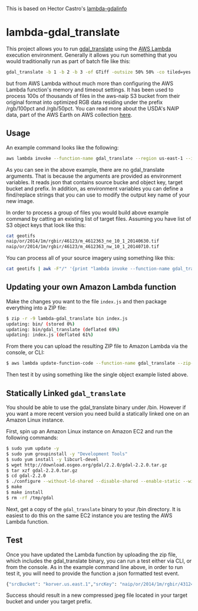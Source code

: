 This is based on Hector Castro's [lambda-gdalinfo](https://github.com/hectcastro/lambda-gdalinfo) 

# lambda-gdal_translate

This project allows you to run [gdal_translate](http://www.gdal.org/gdal_translate.html) using the [AWS Lambda](https://aws.amazon.com/lambda/) execution environment.
Generally it allows you run something that you would traditionally run as part of batch file like this:

```bash
gdal_translate -b 1 -b 2 -b 3 -of GTiff -outsize 50% 50% -co tiled=yes -co BLOCKXSIZE=512 -co BLOCKYSIZE=512' -co PHOTOMETRIC=YCBCR -co COMPRESS=JPEG -co JPEG_QUALITY='85' input.tif output.tif
```
but from AWS Lambda without much more than configuring the AWS Lambda function's memory and timeout settings. It has been used to process 100s of thousands of files in the aws-naip S3 bucket from their original format into optimized RGB data residing under the prefix /rgb/100pct and /rgb/50pct. You can read more about the USDA's NAIP data, part of the AWS Earth on AWS collection [here](https://aws.amazon.com/public-datasets/naip/).

## Usage

An example command looks like the following:

```bash
aws lambda invoke --function-name gdal_translate --region us-east-1 --invocation-type Event --payload '{"sourceBucket": "aws-naip", "sourceObjectKey": "wi/2015/1m/rgbir/47090/m_4709061_sw_15_1_20150914.tif", "targetBucket": "korver.us.east.1", "targetPrefix": "temp-000"}' log
```

As you can see in the above example, there are no gdal_translate arguments. That is because the arguments are provided as environment variables. It reads json that contains source bucke and object key, target bucket and prefix. In addition, as environment variables you can define a find/replace strings that you can use to modify the output key name of your new image.

In order to process a group of files you would build above example command by catting an existing list of target files.
Assuming you have list of S3 object keys that look like this:

```bash
cat geotifs
naip/or/2014/1m/rgbir/46123/m_4612363_ne_10_1_20140630.tif
naip/or/2014/1m/rgbir/46123/m_4612363_nw_10_1_20140710.tif
```

You can process all of your source imagery using something like this:

```bash
cat geotifs | awk -F"/" '{print "lambda invoke --function-name gdal_translate --region us-east-1 --invocation-type Event --payload \x27{\"srcBucket\": \"korver.us.east.1\",\"srcKey\": \""$0"\", \"targetBucket\": \"korver.us.east.1\", \"targetPrefix\": \"test-20161201-02/50/\", \"subSample\": \"50%\", \"compRate\": \"85\"}\x27 log" }' | xargs -n 11 -P 64 aws
```

## Updating your own Amazon Lambda function

Make the changes you want to the file `index.js` and then package everything into a ZIP file:

```bash
$ zip -r -9 lambda-gdal_translate bin index.js
updating: bin/ (stored 0%)
updating: bin/gdal_translate (deflated 69%)
updating: index.js (deflated 61%)
```

From there you can upload the resulting ZIP file to Amazon Lambda via the console, or CLI:

```bash
$ aws lambda update-function-code --function-name gdal_translate --zip-file fileb://lambda-gdal_translate.zip
```

Then test it by using something like the single object example listed above.

## Statically Linked `gdal_translate`

You should be able to use the gdal_translate binary under /bin. However if you want a more recent version you need build a statically linked one on an Amazon Linux instance.

First, spin up an Amazon Linux instance on Amazon EC2 and run the following commands:

```bash
$ sudo yum update -y
$ sudo yum groupinstall -y "Development Tools"
$ sudo yum install -y libcurl-devel
$ wget http://download.osgeo.org/gdal/2.2.0/gdal-2.2.0.tar.gz
$ tar xzf gdal-2.2.0.tar.gz
$ cd gdal-2.2.0
$ ./configure --without-ld-shared --disable-shared --enable-static --with-curl --prefix /tmp/gdal
$ make
$ make install
$ rm -rf /tmp/gdal
```

Next, get a copy of the `gdal_translate` binary to your /bin directory. It is easiest to do this on the same EC2 instance you are testing the AWS Lambda function.

## Test

Once you have updated the Lambda function by uploading the zip file, which includes the gdal_translate binary, you can run a test either via CLI, or from the console. As in the example command line above, in order to run test it, you will need to provide the function a json formatted test event.

```bash
{"srcBucket": "korver.us.east.1","srcKey": "naip/or/2014/1m/rgbir/43124/m_4312447_se_10_1_20140604.tif", "targetBucket": "korver.us.east.1", "targetPrefix": "test/", "subSample": "50%", "compRate": "85"}
```

Success should result in a new compressed jpeg file located in your target bucket and under you target prefix.



